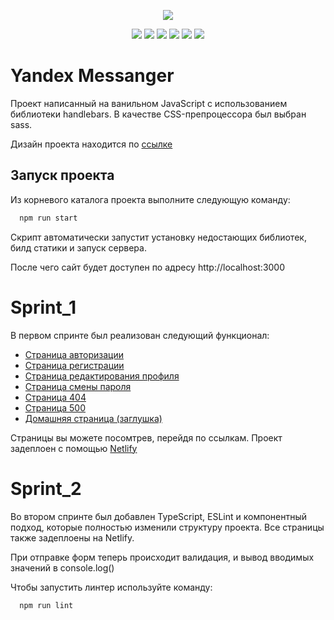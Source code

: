 <p align="center">
  <img src="https://img.shields.io/badge/version-0.0.1-blue.svg">

  <p align="center">
    <img src="https://img.shields.io/badge/node-14.0.0-green.svg">
    <img src="https://img.shields.io/badge/vite-4.4.5-green.svg">
    <img src="https://img.shields.io/badge/vite-4.4.5-green.svg">
    <img src="https://img.shields.io/badge/express-4.18.2-green.svg">
    <img src="https://img.shields.io/badge/handlebars-4.7.8-green.svg">  
    <img src="https://img.shields.io/badge/sass-1.68.0-magenta.svg">
  </p>

</p>

# Yandex Messanger

Проект написанный на ванильном JavaScript с использованием библиотеки handlebars.
В качестве CSS-препроцессора был выбран sass.

Дизайн проекта находится по [ссылке](https://www.figma.com/file/NQSdPkYvzrWn0iqKd7HWDB/Yandex-Chat-Design?type=design&node-id=0-1&mode=design&t=yPfvzLL9ZFkgrKtC-0) 

## Запуск проекта

Из корневого каталога проекта выполните следующую команду:

```bash
  npm run start
```
Скрипт автоматически запустит установку недостающих библиотек, билд статики и запуск сервера.

После чего сайт будет доступен по адресу http://localhost:3000

# Sprint_1

В первом спринте был реализован следующий функционал: 
- [Страница авторизации](https://hilarious-douhua-520b9f.netlify.app/login)
- [Страница регистрации](https://hilarious-douhua-520b9f.netlify.app/signup)
- [Страница редактирования профиля](https://hilarious-douhua-520b9f.netlify.app/editprofile)
- [Страница смены пароля](https://hilarious-douhua-520b9f.netlify.app/editpassword)
- [Страница 404](https://hilarious-douhua-520b9f.netlify.app/404)
- [Страница 500](https://hilarious-douhua-520b9f.netlify.app/500)
- [Домашняя страница (заглушка)](https://hilarious-douhua-520b9f.netlify.app/home)

Страницы вы можете посомтрев, перейдя по ссылкам. 
Проект задеплоен с помощью [Netlify](https://www.netlify.com/)

# Sprint_2

Во втором спринте был добавлен TypeScript, ESLint и компонентный подход, которые полностью изменили структуру проекта. Все страницы также задеплоены на Netlify.

При отправке форм теперь происходит валидация, и вывод вводимых значений в console.log()

Чтобы запустить линтер используйте команду:

```bash
  npm run lint
```
